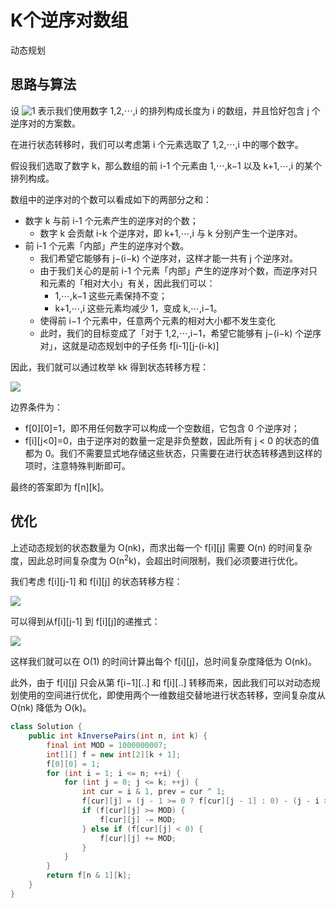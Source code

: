 # K个逆序对数组

动态规划

## 思路与算法

设 ![1](http://latex.codecogs.com/svg.image?f[i][j]) 表示我们使用数字 1,2,⋯,i 的排列构成长度为 i 的数组，并且恰好包含 j 个逆序对的方案数。

在进行状态转移时，我们可以考虑第 i 个元素选取了 1,2,⋯,i 中的哪个数字。

假设我们选取了数字 k，那么数组的前 i-1 个元素由 1,⋯,k−1 以及 k+1,⋯,i 的某个排列构成。

数组中的逆序对的个数可以看成如下的两部分之和：

- 数字 k 与前 i-1 个元素产生的逆序对的个数；
    - 数字 k 会贡献 i-k 个逆序对，即 k+1,⋯,i 与 k 分别产生一个逆序对。
- 前 i-1 个元素「内部」产生的逆序对个数。
    - 我们希望它能够有 j−(i−k) 个逆序对，这样才能一共有 j 个逆序对。
    - 由于我们关心的是前 i-1 个元素「内部」产生的逆序对个数，而逆序对只和元素的「相对大小」有关，因此我们可以：
        - 1,⋯,k−1 这些元素保持不变；
        - k+1,⋯,i 这些元素均减少 1，变成 k,⋯,i−1。
    - 使得前 i−1 个元素中，任意两个元素的相对大小都不发生变化
    - 此时，我们的目标变成了「对于 1,2,⋯,i−1，希望它能够有 j−(i−k) 个逆序对」，这就是动态规划中的子任务 f[i-1][j-(i-k)]

因此，我们就可以通过枚举 kk 得到状态转移方程：

<img src="https://latex.codecogs.com/svg.image?f[i][j]=\sum_{k=1}^{i}f[i-1][j-(i-k)]=\sum_{k=0}^{i-1}f[i-1][j-k]" />

边界条件为：

- f[0][0]=1，即不用任何数字可以构成一个空数组，它包含 0 个逆序对；
- f[i][j<0]=0，由于逆序对的数量一定是非负整数，因此所有 j < 0 的状态的值都为 0。我们不需要显式地存储这些状态，只需要在进行状态转移遇到这样的项时，注意特殊判断即可。

最终的答案即为 f[n][k]。

## 优化

上述动态规划的状态数量为 O(nk)，而求出每一个 f[i][j] 需要 O(n) 的时间复杂度，因此总时间复杂度为 O(n<sup>2</sup>k)，会超出时间限制，我们必须要进行优化。

我们考虑 f[i][j-1] 和 f[i][j] 的状态转移方程：

<img src="https://latex.codecogs.com/svg.image?\left\{\begin{matrix}&space;f[i][j-1]&=&\sum_{k=0}^{i-1}f[i-1][j-1-k]&space;&space;\\&space;\\&space;f[i][j]&=&\sum_{k=0}^{i-1}f[i-1][j-k]&space;&space;\\\end{matrix}\right." />

可以得到从f[i][j-1] 到 f[i][j]的递推式：

<img src="https://latex.codecogs.com/svg.image?f[i][j]=f[i][j-1]-f[i-1][j-i]&plus;f[i-1][j]"/>

这样我们就可以在 O(1) 的时间计算出每个 f[i][j]，总时间复杂度降低为 O(nk)。

此外，由于 f[i][j] 只会从第 f[i−1][..] 和 f[i][..] 转移而来，因此我们可以对动态规划使用的空间进行优化，即使用两个一维数组交替地进行状态转移，空间复杂度从 O(nk) 降低为 O(k)。

```java
class Solution {
    public int kInversePairs(int n, int k) {
        final int MOD = 1000000007;
        int[][] f = new int[2][k + 1];
        f[0][0] = 1;
        for (int i = 1; i <= n; ++i) {
            for (int j = 0; j <= k; ++j) {
                int cur = i & 1, prev = cur ^ 1;
                f[cur][j] = (j - 1 >= 0 ? f[cur][j - 1] : 0) - (j - i >= 0 ? f[prev][j - i] : 0) + f[prev][j];
                if (f[cur][j] >= MOD) {
                    f[cur][j] -= MOD;
                } else if (f[cur][j] < 0) {
                    f[cur][j] += MOD;
                }
            }
        }
        return f[n & 1][k];
    }
}
```